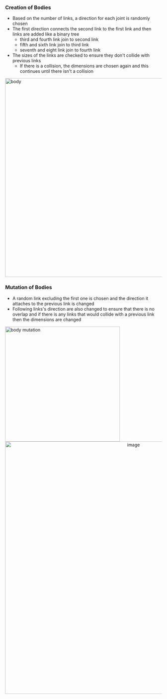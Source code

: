 ### Creation of Bodies
- Based on the number of links, a direction for each joint is randomly chosen
- The first direction connects the second link to the first link and then links are added like a binary tree
    - third and fourth link join to second link
    - fifth and sixth link join to third link
    - seventh and eight link join to fourth link
- The sizes of the links are checked to ensure they don't collide with previous links
    - If there is a collision, the dimensions are chosen again and this continues until there isn't a collision
<img width="638" alt="body" src="https://user-images.githubusercontent.com/61445107/224882730-eedca7f6-4ab4-4c88-901d-d24be2bc5199.png">



### Mutation of Bodies
- A random link excluding the first one is chosen and the direction it attaches to the previous link is changed
- Following links's direction are also changed to ensure that there is no overlap and if there is any links that would collide with a previous link then the dimensions are changed
<img width="369" alt="body mutation" src="https://user-images.githubusercontent.com/61445107/224882737-7fd6f3b3-41d2-48e0-92de-32c16bf3ea38.png">

<div align=center>
  
<img width="810" alt="image" src="https://user-images.githubusercontent.com/61445107/224773841-ca274292-445b-4958-a5b2-a98e55cc56c8.png">
  
</div>
